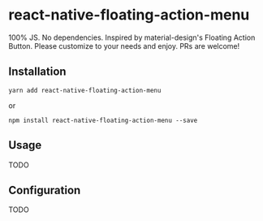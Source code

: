 # react-native-floating-action-menu

100% JS. No dependencies. Inspired by material-design's Floating Action Button. Please customize to your needs and enjoy. PRs are welcome!

## Installation

```
yarn add react-native-floating-action-menu
```
or
```
npm install react-native-floating-action-menu --save
```

## Usage

TODO

## Configuration

TODO
